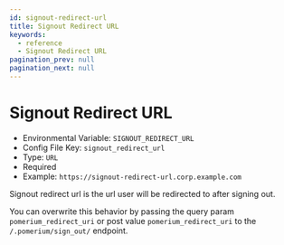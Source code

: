 ```yaml
---
id: signout-redirect-url
title: Signout Redirect URL
keywords:
  - reference
  - Signout Redirect URL
pagination_prev: null
pagination_next: null
---
```


# Signout Redirect URL

- Environmental Variable: `SIGNOUT_REDIRECT_URL`
- Config File Key: `signout_redirect_url`
- Type: `URL`
- Required
- Example: `https://signout-redirect-url.corp.example.com`

Signout redirect url is the url user will be redirected to after signing out.

You can overwrite this behavior by passing the query param `pomerium_redirect_uri` or post value `pomerium_redirect_uri` to the `/.pomerium/sign_out/` endpoint.
